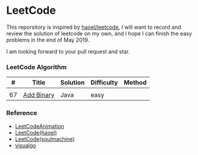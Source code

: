 # LeetCode

This reporsitory is inspired by [haoel/leetcode](<https://github.com/haoel/leetcode>), I will want to record and review the solution of leetcode on my own, and I hope I can finish the easy problems in the end of May 2019.

I am looking forward to your pull request and star.

### LeetCode Algorithm

| #    | Title                                                   | Solution | Difficulty | Method |
| ---- | ------------------------------------------------------- | -------- | ---------- | ------ |
|      |                                                         |          |            |        |
| 67   | [Add Binary](https://leetcode.com/problems/add-binary/) | Java     | easy       |        |

###  Reference

- [LeetCodeAnimation](https://github.com/MisterBooo/LeetCodeAnimation)
- [LeetCode(haoel)](https://github.com/haoel/leetcode)
- [LeetCode(soulmachine)](https://github.com/soulmachine/leetcode)
- [visualgo](https://visualgo.net)

